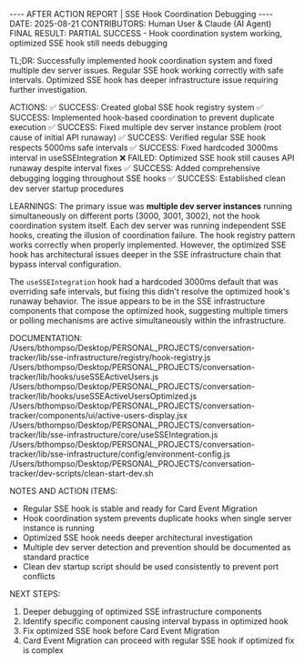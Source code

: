 ---- AFTER ACTION REPORT | SSE Hook Coordination Debugging ----
DATE: 2025-08-21
CONTRIBUTORS: Human User & Claude (AI Agent)
FINAL RESULT: PARTIAL SUCCESS - Hook coordination system working, optimized SSE hook still needs debugging

TL;DR: Successfully implemented hook coordination system and fixed multiple dev server issues. Regular SSE hook working correctly with safe intervals. Optimized SSE hook has deeper infrastructure issue requiring further investigation.

ACTIONS:
✅ SUCCESS: Created global SSE hook registry system
✅ SUCCESS: Implemented hook-based coordination to prevent duplicate execution
✅ SUCCESS: Fixed multiple dev server instance problem (root cause of initial API runaway)
✅ SUCCESS: Verified regular SSE hook respects 5000ms safe intervals
✅ SUCCESS: Fixed hardcoded 3000ms interval in useSSEIntegration
❌ FAILED: Optimized SSE hook still causes API runaway despite interval fixes
✅ SUCCESS: Added comprehensive debugging logging throughout SSE hooks
✅ SUCCESS: Established clean dev server startup procedures

LEARNINGS: 
The primary issue was **multiple dev server instances** running simultaneously on different ports (3000, 3001, 3002), not the hook coordination system itself. Each dev server was running independent SSE hooks, creating the illusion of coordination failure. The hook registry pattern works correctly when properly implemented. However, the optimized SSE hook has architectural issues deeper in the SSE infrastructure chain that bypass interval configuration.

The `useSSEIntegration` hook had a hardcoded 3000ms default that was overriding safe intervals, but fixing this didn't resolve the optimized hook's runaway behavior. The issue appears to be in the SSE infrastructure components that compose the optimized hook, suggesting multiple timers or polling mechanisms are active simultaneously within the infrastructure.

DOCUMENTATION:
/Users/bthompso/Desktop/PERSONAL_PROJECTS/conversation-tracker/lib/sse-infrastructure/registry/hook-registry.js
/Users/bthompso/Desktop/PERSONAL_PROJECTS/conversation-tracker/lib/hooks/useSSEActiveUsers.js
/Users/bthompso/Desktop/PERSONAL_PROJECTS/conversation-tracker/lib/hooks/useSSEActiveUsersOptimized.js
/Users/bthompso/Desktop/PERSONAL_PROJECTS/conversation-tracker/components/ui/active-users-display.jsx
/Users/bthompso/Desktop/PERSONAL_PROJECTS/conversation-tracker/lib/sse-infrastructure/core/useSSEIntegration.js
/Users/bthompso/Desktop/PERSONAL_PROJECTS/conversation-tracker/lib/sse-infrastructure/config/environment-config.js
/Users/bthompso/Desktop/PERSONAL_PROJECTS/conversation-tracker/dev-scripts/clean-start-dev.sh

NOTES AND ACTION ITEMS:
- Regular SSE hook is stable and ready for Card Event Migration
- Hook coordination system prevents duplicate hooks when single server instance is running
- Optimized SSE hook needs deeper architectural investigation
- Multiple dev server detection and prevention should be documented as standard practice
- Clean dev startup script should be used consistently to prevent port conflicts

NEXT STEPS:
1. Deeper debugging of optimized SSE infrastructure components
2. Identify specific component causing interval bypass in optimized hook
3. Fix optimized SSE hook before Card Event Migration
4. Card Event Migration can proceed with regular SSE hook if optimized fix is complex
